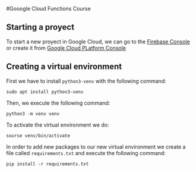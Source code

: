 #Gooogle Cloud Functions Course
## Starting a proyect
To start a new proyect in Google Cloud, we can go to the 
[Firebase Console](https://console.firebase.google.com/) or
create it from [Google Cloud PLatform Console](https://console.cloud.google.com/)
## Creating a virtual environment
First we have to install `python3-venv` with the following
command:
```
sudo apt install python3-venv
```
Then, we execute the following command:
```
python3 -m venv venv
```
To activate the virtual environment we do:
```
sourse venv/bin/activate
```
In order to add new packages to our new virtual environment
we create a file called `requirements.txt` and execute
the following command:
```
pip install -r requirements.txt
```
